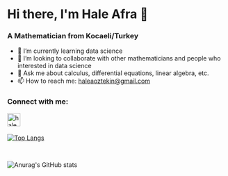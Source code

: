 # Hi there, I'm Hale Afra  👋
### A Mathematician from Kocaeli/Turkey

- 🌱 I’m currently learning data science 
- 👯 I’m looking to collaborate with other mathematicians and people who interested in data science  
- 💬 Ask me about calculus, differential equations, linear algebra, etc. 
- 📫 How to reach me: haleaoztekin@gmail.com 

### Connect with me:

[<img align="left" alt="haleafrairis | LinkedIn" width="30px" src="https://cdn-icons-png.flaticon.com/512/174/174857.png" />](https://www.linkedin.com/in/haleafrairis/)

<br />
<br />


[![Top Langs](https://github-readme-stats.vercel.app/api/top-langs/?username=haleafrairis&layout=compact)](https://github.com/anuraghazra/github-readme-stats)

<br />

![Anurag's GitHub stats](https://github-readme-stats.vercel.app/api?username=haleafrairis&show_icons=true&theme=tokyonight)




